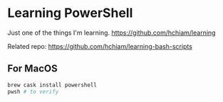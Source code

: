 # Learning PowerShell

Just one of the things I'm learning. <https://github.com/hchiam/learning>

Related repo: <https://github.com/hchiam/learning-bash-scripts>

## For MacOS

```bash
brew cask install powershell
pwsh # to verify
```

